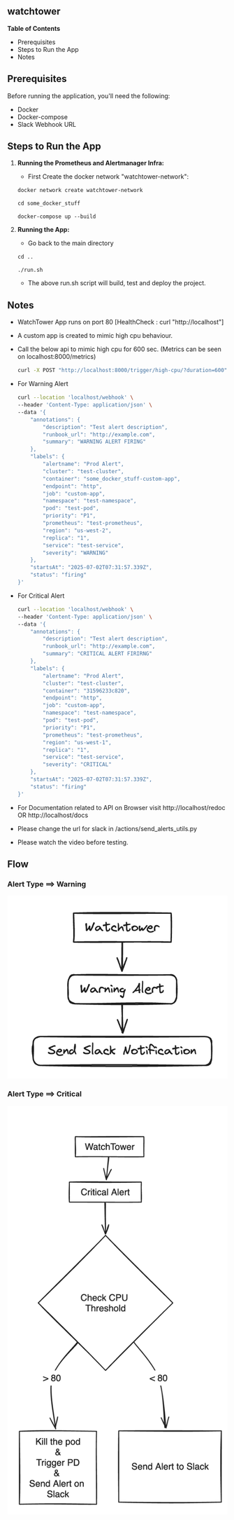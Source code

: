 ## watchtower

**Table of Contents**

* Prerequisites
* Steps to Run the App
* Notes

## Prerequisites

Before running the application, you'll need the following:

* Docker
* Docker-compose
* Slack Webhook URL

## Steps to Run the App

1. **Running the Prometheus and Alertmanager Infra:**
    
    * First Create the docker network "watchtower-network":
    
     ```
     docker network create watchtower-network
     ```

     ```
     cd some_docker_stuff
     ```

     ```
     docker-compose up --build
     ```

2. **Running the App:**

    * Go back to the main directory 

     ```
     cd ..
     ```

     ```
     ./run.sh
     ```

     * The above run.sh script will build, test and deploy the project.

## Notes
- WatchTower App runs on port 80 [HealthCheck : curl "http://localhost"]
- A custom app is created to mimic high cpu behaviour.
- Call the below api to mimic high cpu for 600 sec. (Metrics can be seen on localhost:8000/metrics)

    ```bash
    curl -X POST "http://localhost:8000/trigger/high-cpu/?duration=600"
    ```

- For Warning Alert
    ```bash
    curl --location 'localhost/webhook' \
    --header 'Content-Type: application/json' \
    --data '{
        "annotations": {
            "description": "Test alert description",
            "runbook_url": "http://example.com",
            "summary": "WARNING ALERT FIRING"
        },
        "labels": {
            "alertname": "Prod Alert",
            "cluster": "test-cluster",
            "container": "some_docker_stuff-custom-app",
            "endpoint": "http",
            "job": "custom-app",
            "namespace": "test-namespace",
            "pod": "test-pod",
            "priority": "P1",
            "prometheus": "test-prometheus",
            "region": "us-west-2",
            "replica": "1",
            "service": "test-service",
            "severity": "WARNING"
        },
        "startsAt": "2025-07-02T07:31:57.339Z",
        "status": "firing"
    }'
    ```

- For Critical Alert
    ```bash
    curl --location 'localhost/webhook' \
    --header 'Content-Type: application/json' \
    --data '{
        "annotations": {
            "description": "Test alert description",
            "runbook_url": "http://example.com",
            "summary": "CRITICAL ALERT FIRIRNG"
        },
        "labels": {
            "alertname": "Prod Alert",
            "cluster": "test-cluster",
            "container": "31596233c820",
            "endpoint": "http",
            "job": "custom-app",
            "namespace": "test-namespace",
            "pod": "test-pod",
            "priority": "P1",
            "prometheus": "test-prometheus",
            "region": "us-west-1",
            "replica": "1",
            "service": "test-service",
            "severity": "CRITICAL"
        },
        "startsAt": "2025-07-02T07:31:57.339Z",
        "status": "firing"
    }'
    ```

- For Documentation related to API on Browser visit
    http://localhost/redoc OR http://localhost/docs

- Please change the url for slack in /actions/send_alerts_utils.py

- Please watch the video before testing.

## Flow 

### Alert Type ==> Warning

![Warning FLow](warning.png "Warning Flow")

### Alert Type ==> Critical

![Critical Flow](critical.png "Critical Flow")